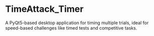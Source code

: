 # TimeAttack_Timer
A PyQt5-based desktop application for timing multiple trials, ideal for speed-based challenges like timed tests and competitive tasks.

